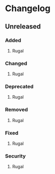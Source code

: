 # Changelog

## Unreleased

### Added
1. Rugal

### Changed
1. Rugal

### Deprecated
1. Rugal

### Removed
1. Rugal

### Fixed
1. Rugal

### Security
1. Rugal